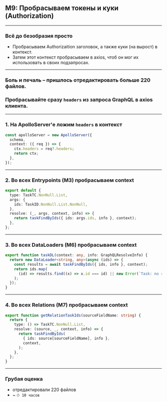 ## M9: Пробрасываем токены и куки (Authorization)

-----

### Всё до безобразия просто

- Пробрасываем Authorizaition заголовок, а также куки (на вырост) в контекст. <!-- .element: class="fragment" -->
- Затем этот контекст пробрасываем в axios, чтоб он мог их использовать в своих подзапросах. <!-- .element: class="fragment" -->

-----

### Боль и печаль – пришлось отредактировать больше 220 файлов. <!-- .element: class="red" -->

### Пробрасывайте сразу `headers` из запроса GraphQL в axios клиента.

-----

### 1. На ApolloServer'е ложим `headers` в контекст

```ts
const apolloServer = new ApolloServer({
  schema,
  context: ({ req }) => {
    ctx.headers = req?.headers;
    return ctx;
  },
});

```
<span class="fragment" data-code-focus="3-6" />

-----

### 2. Во всех Entrypoints (M3) пробрасываем context

```ts
export default {
  type: TaskTC.NonNull.List,
  args: {
    ids: TaskID.NonNull.List.NonNull,
  },
  resolve: (_, args, context, info) => {
    return taskFindByIds({ ids: args.ids, info }, context);
  },
};

```

<span class="fragment" data-code-focus="6-7" />

-----

### 3. Во всех DataLoaders (M6) пробрасываем context

```ts
export function taskDL(context: any, info: GraphQLResolveInfo) {
  return new DataLoader<string, any>(async (ids) => {
    const results = await taskFindByIds({ ids, info }, context);
    return ids.map(
      (id) => results.find((x) => x.id === id) || new Error(`Task: no result for ${id}`)
    );
  });
}

```

<span class="fragment" data-code-focus="1,3" />

-----

### 4. Во всех Relations (M7) пробрасываем context

```ts
export function getRelationTaskIds(sourceFieldName: string) {
  return {
    type: () => TaskTC.NonNull.List,
    resolve: (source, _, context, info) => {
      return taskFindByIds(
        { ids: source[sourceFieldName], info },
        context,
      );
    },
  };
}

```

<span class="fragment" data-code-focus="4,7" />

-----

### Грубая оценка

- отредактировали 220 файлов
- ~ `⏱ 10 часов`
